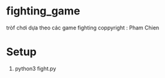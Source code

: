 # fighting_game
tròf chơi dựa theo các game fighting
coppyright : Pham Chien
# Setup
1. python3 fight.py


